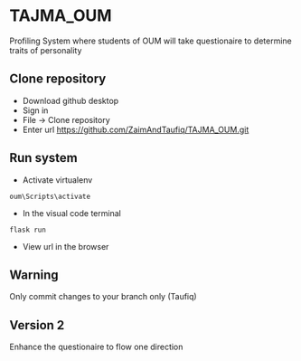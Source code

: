 # TAJMA_OUM
Profiling System where students of OUM will take questionaire to determine traits of personality


## Clone repository
- Download github desktop
- Sign in 
- File -> Clone repository
- Enter url https://github.com/ZaimAndTaufiq/TAJMA_OUM.git

## Run system
- Activate virtualenv
```
oum\Scripts\activate
```
- In the visual code terminal 
```
flask run
```

- View url in the browser

## Warning
Only commit changes to your branch only (Taufiq)

## Version 2
Enhance the questionaire to flow one direction
